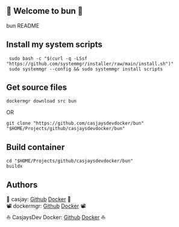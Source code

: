 ## 👋 Welcome to bun 🚀  

bun README  
  
  
## Install my system scripts  

```shell
 sudo bash -c "$(curl -q -LSsf "https://github.com/systemmgr/installer/raw/main/install.sh")"
 sudo systemmgr --config && sudo systemmgr install scripts  
```

## Get source files  

```shell
dockermgr download src bun
```

OR

```shell
git clone "https://github.com/casjaysdevdocker/bun" "$HOME/Projects/github/casjaysdevdocker/bun"
```

## Build container  

```shell
cd "$HOME/Projects/github/casjaysdevdocker/bun"
buildx 
```

## Authors  

🤖 casjay: [Github](https://github.com/casjay) [Docker](https://hub.docker.com/r/casjay) 🤖  
📽  dockermgr: [Github](https://github.com/dockermgr) [Docker](https://hub.docker.com/r/dockermgr) 📽  
⛵ CasjaysDev Docker: [Github](https://github.com/casjaysdevdocker) [Docker](https://hub.docker.com/r/casjaysdevdocker) ⛵  
